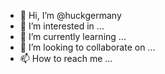 - 👋 Hi, I’m @huckgermany
- 👀 I’m interested in ...
- 🌱 I’m currently learning ...
- 💞️ I’m looking to collaborate on ...
- 📫 How to reach me ...

<!---
huckgermany/huckgermany is a ✨ special ✨ repository because its `README.md` (this file) appears on your GitHub profile.
You can click the Preview link to take a look at your changes.
--->
